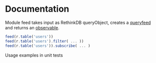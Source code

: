 # Documentation

Module feed takes input as RethinkDB queryObject, creates a [queryfeed](https://rethinkdb.com/docs/changefeeds/javascript/) and returns an [observable](http://reactivex.io/rxjs/class/es6/Observable.js~Observable.html).

```javascript
feed(r.table('users'))
feed(r.table('users').filter( ... ))
feed(r.table('users')).subscribe( ... )
```

Usage examples in unit tests